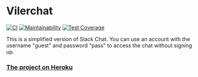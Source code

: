 # Vilerchat
[![CI](https://github.com/VilerIT/frontend-project-lvl4/actions/workflows/ci.yml/badge.svg)](https://github.com/VilerIT/frontend-project-lvl4/actions/workflows/ci.yml)
[![Maintainability](https://api.codeclimate.com/v1/badges/2dadffbaf25ba9d8b355/maintainability)](https://codeclimate.com/github/VilerIT/vilerchat/maintainability)
[![Test Coverage](https://api.codeclimate.com/v1/badges/2dadffbaf25ba9d8b355/test_coverage)](https://codeclimate.com/github/VilerIT/vilerchat/test_coverage)

This is a simplified version of Slack Chat. You can use an account with the username "guest" and password "pass" to access the chat without signing up.

### [The project on Heroku](https://vilerchat.herokuapp.com/)
